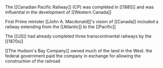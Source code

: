 The [[Canadian Pacific Railway]] (CP) was completed in [[1885]] and was influential in the development of [[Western Canada]]

First Prime minister [[John A. Macdonald]]'s vision of [[Canada]] included a railway extending from the [[Atlantic]] to the [[Pacific]]

The [[US]] had already completed three transcontinental railways by the [[1870s]]

[[The Hudson's Bay Company]] owned much of the land in the West. the federal government paid the company in exchange for allowing the construction of the railroad


